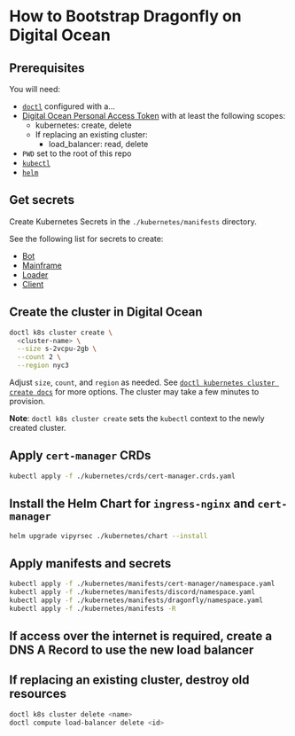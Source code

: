 # How to Bootstrap Dragonfly on Digital Ocean

## Prerequisites

You will need:

- [`doctl`](https://docs.digitalocean.com/reference/doctl/how-to/install/) configured with a...
- [Digital Ocean Personal Access Token](https://docs.digitalocean.com/reference/api/create-personal-access-token/) with
  at least the following scopes:
  - kubernetes: create, delete
  - If replacing an existing cluster:
    - load_balancer: read, delete
- `PWD` set to the root of this repo
- [`kubectl`](https://kubernetes.io/docs/tasks/tools/#kubectl)
- [`helm`](https://helm.sh/docs/intro/install/)

## Get secrets

Create Kubernetes Secrets in the `./kubernetes/manifests` directory.

See the following list for secrets to create:

- [Bot](https://github.com/vipyrsec/bot/blob/main/README.md)
- [Mainframe](https://github.com/vipyrsec/dragonfly-mainframe/README.md)
- [Loader](https://github.com/vipyrsec/dragonfly-loader/README.md)
- [Client](https://github.com/vipyrsec/dragonfly-client-rs/README.md)

## Create the cluster in Digital Ocean

```bash
doctl k8s cluster create \
  <cluster-name> \
  --size s-2vcpu-2gb \
  --count 2 \
  --region nyc3
```

Adjust `size`, `count`, and `region` as needed. See
[`doctl kubernetes cluster create docs`](https://docs.digitalocean.com/reference/doctl/reference/kubernetes/cluster/create/)
for more options. The cluster may take a few minutes to provision.

**Note**: `doctl k8s cluster create` sets the `kubectl` context to the newly created cluster.

## Apply `cert-manager` CRDs

```bash
kubectl apply -f ./kubernetes/crds/cert-manager.crds.yaml
```

## Install the Helm Chart for `ingress-nginx` and `cert-manager`

```bash
helm upgrade vipyrsec ./kubernetes/chart --install
```

## Apply manifests and secrets

```bash
kubectl apply -f ./kubernetes/manifests/cert-manager/namespace.yaml
kubectl apply -f ./kubernetes/manifests/discord/namespace.yaml
kubectl apply -f ./kubernetes/manifests/dragonfly/namespace.yaml
kubectl apply -f ./kubernetes/manifests -R
```

## If access over the internet is required, create a DNS A Record to use the new load balancer

## If replacing an existing cluster, destroy old resources

```bash
doctl k8s cluster delete <name>
doctl compute load-balancer delete <id>
```
